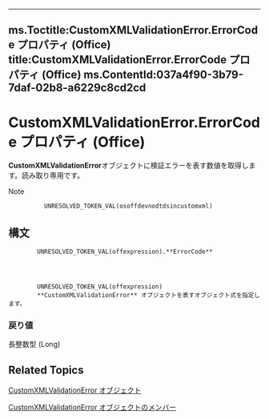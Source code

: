 

---
ms.Toctitle:CustomXMLValidationError.ErrorCode プロパティ (Office)
title:CustomXMLValidationError.ErrorCode プロパティ (Office)
ms.ContentId:037a4f90-3b79-7daf-02b8-a6229c8cd2cd
---
# CustomXMLValidationError.ErrorCode プロパティ (Office)




**CustomXMLValidationError**オブジェクトに検証エラーを表す数値を取得します。読み取り専用です。

>[!NOTE]
>
              UNRESOLVED_TOKEN_VAL(osoffdevnodtdsincustomxml)
            





## 構文

            UNRESOLVED_TOKEN_VAL(offexpression).**ErrorCode**




            UNRESOLVED_TOKEN_VAL(offexpression)
            **CustomXMLValidationError** オブジェクトを表すオブジェクト式を指定します。

### 戻り値
長整数型 (Long)





## Related Topics

[CustomXMLValidationError オブジェクト](7f7ced9a-0878-9287-fe66-a7f0ffdc45b6.md)

[CustomXMLValidationError オブジェクトのメンバー](b84777a9-ffea-f6e2-022e-aaeabfac49e0.md)




